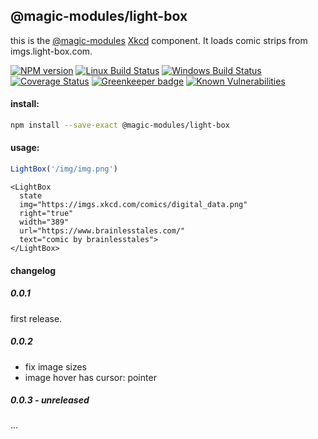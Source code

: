 ## @magic-modules/light-box

this is the [@magic-modules](https://github.com/magic-modules)
[Xkcd](https://xckd.com) component. It loads comic strips from imgs.light-box.com.

[![NPM version][npm-image]][npm-url]
[![Linux Build Status][travis-image]][travis-url]
[![Windows Build Status][appveyor-image]][appveyor-url]
[![Coverage Status][coveralls-image]][coveralls-url]
[![Greenkeeper badge][greenkeeper-image]][greenkeeper-url]
[![Known Vulnerabilities][snyk-image]][snyk-url]

#### install:
```bash
npm install --save-exact @magic-modules/light-box
```

#### usage:

```javascript
LightBox('/img/img.png')
```

```
<LightBox
  state
  img="https://imgs.xkcd.com/comics/digital_data.png"
  right="true"
  width="389"
  url="https://www.brainlesstales.com/"
  text="comic by brainlesstales">
</LightBox>
```

#### changelog

##### 0.0.1
first release.

##### 0.0.2
* fix image sizes
* image hover has cursor: pointer

##### 0.0.3 - unreleased
...

[npm-image]: https://img.shields.io/npm/v/@magic-modules/light-box.svg
[npm-url]: https://www.npmjs.com/package/@magic-modules/light-box
[travis-image]: https://img.shields.io/travis/com/magic-modules/light-box/master
[travis-url]: https://travis-ci.com/magic-modules/light-box
[appveyor-image]: https://img.shields.io/appveyor/ci/magicmodules/light-box/master.svg
[appveyor-url]: https://ci.appveyor.com/project/magicmodules/light-box/branch/master
[coveralls-image]: https://coveralls.io/repos/github/magic-modules/light-box/badge.svg
[coveralls-url]: https://coveralls.io/github/magic-modules/light-box
[greenkeeper-image]: https://badges.greenkeeper.io/magic-modules/light-box.svg
[greenkeeper-url]: https://badges.greenkeeper.io/magic-modules/light-box.svg
[snyk-image]: https://snyk.io/test/github/magic-modules/light-box/badge.svg
[snyk-url]: https://snyk.io/test/github/magic-modules/light-box
